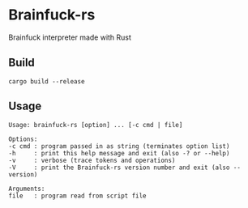 # Brainfuck-rs
Brainfuck interpreter made with Rust

## Build
```plaintext
cargo build --release
```

## Usage
```plaintext
Usage: brainfuck-rs [option] ... [-c cmd | file]

Options:
-c cmd : program passed in as string (terminates option list)
-h     : print this help message and exit (also -? or --help)
-v     : verbose (trace tokens and operations)
-V     : print the Brainfuck-rs version number and exit (also --version)

Arguments:
file   : program read from script file
```
